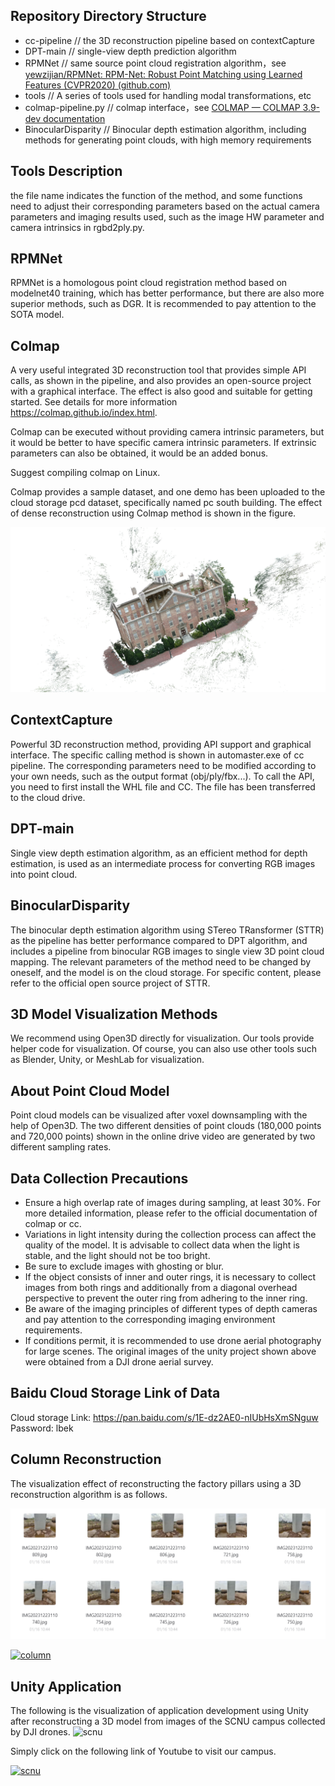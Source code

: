 ## Repository Directory Structure

- cc-pipeline       // the 3D reconstruction pipeline based on contextCapture
- DPT-main         // single-view depth prediction algorithm
- RPMNet            // same source point cloud registration algorithm，see [yewzijian/RPMNet: RPM-Net: Robust Point Matching using Learned Features (CVPR2020) (github.com)](https://github.com/yewzijian/RPMNet)
- tools                  // A series of tools used for handling modal transformations, etc
- colmap-pipeline.py            // colmap interface，see [COLMAP — COLMAP 3.9-dev documentation](https://colmap.github.io/index.html)
- BinocularDisparity             // Binocular depth estimation algorithm, including methods for generating point clouds, with high memory requirements




## Tools Description

the file name indicates the function of the method, and some functions need to adjust their corresponding parameters based on the actual camera parameters and imaging results used, such as the image HW parameter and camera intrinsics in rgbd2ply.py.



## RPMNet

RPMNet is a homologous point cloud registration method based on modelnet40 training, which has better performance, but there are also more superior methods, such as DGR. It is recommended to pay attention to the SOTA model.



## Colmap

A very useful integrated 3D reconstruction tool that provides simple API calls, as shown in the pipeline, and also provides an open-source project with a graphical interface. The effect is also good and suitable for getting started. See details for more information https://colmap.github.io/index.html.

Colmap can be executed without providing camera intrinsic parameters, but it would be better to have specific camera intrinsic parameters. If extrinsic parameters can also be obtained, it would be an added bonus.

Suggest compiling colmap on Linux.

Colmap provides a sample dataset, and one demo has been uploaded to the cloud storage pcd dataset, specifically named pc south building. The effect of dense reconstruction using Colmap method is shown in the figure.

![south](./img/sb.png)



## ContextCapture

Powerful 3D reconstruction method, providing API support and graphical interface. The specific calling method is shown in automaster.exe of cc pipeline. The corresponding parameters need to be modified according to your own needs, such as the output format (obj/ply/fbx...). To call the API, you need to first install the WHL file and CC. The file has been transferred to the cloud drive.



## DPT-main 

Single view depth estimation algorithm, as an efficient method for depth estimation, is used as an intermediate process for converting RGB images into point cloud.



## BinocularDisparity

The binocular depth estimation algorithm using STereo TRansformer (STTR) as the pipeline has better performance compared to DPT algorithm, and includes a pipeline from binocular RGB images to single view 3D point cloud mapping. The relevant parameters of the method need to be changed by oneself, and the model is on the cloud storage. For specific content, please refer to the official open source project of STTR.



## 3D Model Visualization Methods

We recommend using Open3D directly for visualization. Our tools provide helper code for visualization. Of course, you can also use other tools such as Blender, Unity, or MeshLab for visualization.



## About Point Cloud Model

Point cloud models can be visualized after voxel downsampling with the help of Open3D. The two different densities of point clouds (180,000 points and 720,000 points) shown in the online drive video are generated by two different sampling rates.



## Data Collection Precautions

- Ensure a high overlap rate of images during sampling, at least 30%. For more detailed information, please refer to the official documentation of colmap or cc.
- Variations in light intensity during the collection process can affect the quality of the model. It is advisable to collect data when the light is stable, and the light should not be too bright.
- Be sure to exclude images with ghosting or blur.
- If the object consists of inner and outer rings, it is necessary to collect images from both rings and additionally from a diagonal overhead perspective to prevent the outer ring from adhering to the inner ring.
- Be aware of the imaging principles of different types of depth cameras and pay attention to the corresponding imaging environment requirements.
- If conditions permit, it is recommended to use drone aerial photography for large scenes. The original images of the unity project shown above were obtained from a DJI drone aerial survey.



## Baidu Cloud Storage Link of Data

Cloud storage Link: https://pan.baidu.com/s/1E-dz2AE0-nIUbHsXmSNguw 
Password: lbek



## Column Reconstruction

The visualization effect of reconstructing the factory pillars using a 3D reconstruction algorithm is as follows.

![column](./img/column.png)

[![column](https://img.youtube.com/vi/TlnfP-N3PYI/hqdefault.jpg)](https://youtube.com/watch?v=TlnfP-N3PYI&feature=shared)



## Unity Application 

The following is the visualization of application development using Unity after reconstructing a 3D model from images of the SCNU campus collected by DJI drones.
![scnu](./img/scnu.png)

Simply click on the following link of Youtube to visit our campus.

[![scnu](https://img.youtube.com/vi/BtzTZSNDTOg/maxresdefault.jpg)](https://youtube.com/watch?v=BtzTZSNDTOg&feature=shared)